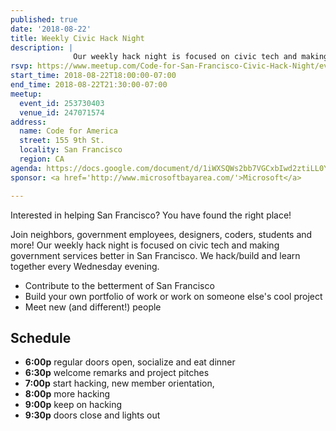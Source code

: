 ```yaml
---
published: true
date: '2018-08-22'
title: Weekly Civic Hack Night
description: |
              Our weekly hack night is focused on civic tech and making government services better in San Francisco.
rsvp: https://www.meetup.com/Code-for-San-Francisco-Civic-Hack-Night/events/253730403/
start_time: 2018-08-22T18:00:00-07:00
end_time: 2018-08-22T21:30:00-07:00
meetup:
  event_id: 253730403
  venue_id: 247071574
address:
  name: Code for America
  street: 155 9th St.
  locality: San Francisco
  region: CA
agenda: https://docs.google.com/document/d/1iWXSQWs2bb7VGCxbIwd2ztiLL0Yw9o8ucWqTB0GKTIk/edit#
sponsor: <a href='http://www.microsoftbayarea.com/'>Microsoft</a>

---
```


Interested in helping San Francisco? You have found the right place!

Join neighbors, government employees, designers, coders, students and more! Our weekly hack night is focused on civic
tech and making government services better in San Francisco. We hack/build and learn together every Wednesday evening.

* Contribute to the betterment of San Francisco
* Build your own portfolio of work or work on someone else's cool project
* Meet new (and different!) people

## Schedule

* **6:00p** regular doors open, socialize and eat dinner
* **6:30p** welcome remarks and project pitches
* **7:00p** start hacking, new member orientation,
* **8:00p** more hacking
* **9:00p** keep on hacking
* **9:30p** doors close and lights out
